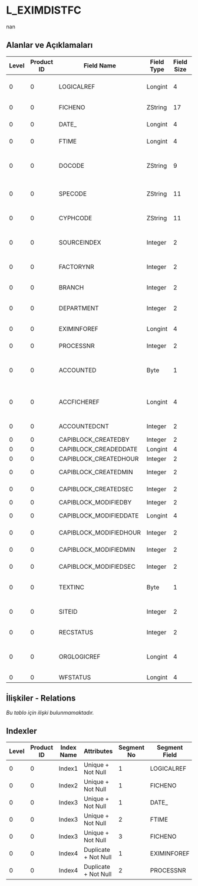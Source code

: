 # L_EXIMDISTFC

nan

## Alanlar ve Açıklamaları

| Level | Product ID | Field Name | Field Type | Field Size | Field Offset | Türkçe Açıklama | Expression |
| ----- | ---------- | ---------- | ---------- | ---------- | ------------ | --------------- | ---------- |
| 0 | 0 | LOGICALREF | Longint | 4 | 0 | Dağıtım Fişleri Log. Ref. | Distribution Slips Logical Reference |
| 0 | 0 | FICHENO | ZString | 17 | 4 | Dağıtım Fişi Numarası | Distribution Slip Number |
| 0 | 0 | DATE_ | Longint | 4 | 21 | Dağıtım Fişi Tarihi | Distribution Slip Date |
| 0 | 0 | FTIME | Longint | 4 | 25 | Dağıtım Fişi Saati | Distribution Slip Hour |
| 0 | 0 | DOCODE | ZString | 9 | 29 | Dağıtım Fişi Belge Numarası | Distribution Slip Document Number |
| 0 | 0 | SPECODE | ZString | 11 | 38 | Dağıtım Fişi Özel Kodu | Distribution Slip Aux. Code |
| 0 | 0 | CYPHCODE | ZString | 11 | 49 | Dağıtım Fişi Yetki Kodu | Distribution Slip Auth. Code |
| 0 | 0 | SOURCEINDEX | Integer | 2 | 60 | Dağıtım Fişi Ambarı | Distribution Slip Warehouse |
| 0 | 0 | FACTORYNR | Integer | 2 | 62 | Dağıtım Fişi Fabrika Numarası | Distribution Slip Factory Number |
| 0 | 0 | BRANCH | Integer | 2 | 64 | Dağıtım Fişi İşyeri | Distribution Slip Division |
| 0 | 0 | DEPARTMENT | Integer | 2 | 66 | Dağıtım Fişi Bölümü | Distribution Slip Department |
| 0 | 0 | EXIMINFOREF | Longint | 4 | 68 | INVEXIMINFO Reference | INVEXIMINFO Reference |
| 0 | 0 | PROCESSNR | Integer | 2 | 72 | İşlem Sırası | Transaction Order |
| 0 | 0 | ACCOUNTED | Byte | 1 | 74 | 1: Muhasebeleştiriliyor 0: Muhasebeleştirilmemiş | 1: Posting to G/L Accounts 0: Unposted to G/L |
| 0 | 0 | ACCFICHEREF | Longint | 4 | 75 | Genel Muhasebe Fişleri Referansı | General Ledger Vouchers Reference |
| 0 | 0 | ACCOUNTEDCNT | Integer | 2 | 79 | Muhasebeleştirme sayısı | Number of posting |
| 0 | 0 | CAPIBLOCK_CREATEDBY | Integer | 2 | 81 | Oluşturan | Created By |
| 0 | 0 | CAPIBLOCK_CREADEDDATE | Longint | 4 | 83 | Oluşturulma Tarihi | Created Date |
| 0 | 0 | CAPIBLOCK_CREATEDHOUR | Integer | 2 | 87 | Oluşturulma Saati | Created Hour |
| 0 | 0 | CAPIBLOCK_CREATEDMIN | Integer | 2 | 89 | Oluşturulma Dakikası | Created Minute |
| 0 | 0 | CAPIBLOCK_CREATEDSEC | Integer | 2 | 91 | Oluşturulma Saniyesi | Created Second |
| 0 | 0 | CAPIBLOCK_MODIFIEDBY | Integer | 2 | 93 | Değiştiren | Modified By |
| 0 | 0 | CAPIBLOCK_MODIFIEDDATE | Longint | 4 | 95 | Değiştirilme Tarihi | Modified Date |
| 0 | 0 | CAPIBLOCK_MODIFIEDHOUR | Integer | 2 | 99 | Değiştirilme Saati | Modified Hour |
| 0 | 0 | CAPIBLOCK_MODIFIEDMIN | Integer | 2 | 101 | Değiştirilme Dakikası | Modified Minute |
| 0 | 0 | CAPIBLOCK_MODIFIEDSEC | Integer | 2 | 103 | Değiştirilme Saniyesi | Modified Second |
| 0 | 0 | TEXTINC | Byte | 1 | 105 | Ayrıntılı Açıklama İçerir | Contains Detail Description |
| 0 | 0 | SITEID | Integer | 2 | 106 | Veri Merkezi | Data Processing Site |
| 0 | 0 | RECSTATUS | Integer | 2 | 108 | Kayıt Durumu | Record Status |
| 0 | 0 | ORGLOGICREF | Longint | 4 | 110 | Orijinal Kayıt Log. Ref. | Original Record Logical Reference |
| 0 | 0 | WFSTATUS | Longint | 4 | 114 | Kullanımda Değil | Not In Use |

## İlişkiler - Relations

*Bu tablo için ilişki bulunmamaktadır.*

## Indexler

| Level | Product ID | Index Name | Attributes | Segment No | Segment Field | Sense |
| ----- | ---------- | ---------- | ---------- | ---------- | ------------- | ----- |
| 0 | 0 | Index1 | Unique + Not Null | 1 | LOGICALREF | Ascending |
| 0 | 0 | Index2 | Unique + Not Null | 1 | FICHENO | Ascending |
| 0 | 0 | Index3 | Unique + Not Null | 1 | DATE_ | Ascending |
| 0 | 0 | Index3 | Unique + Not Null | 2 | FTIME | Ascending |
| 0 | 0 | Index3 | Unique + Not Null | 3 | FICHENO | Ascending |
| 0 | 0 | Index4 | Duplicate + Not Null | 1 | EXIMINFOREF | Ascending |
| 0 | 0 | Index4 | Duplicate + Not Null | 2 | PROCESSNR | Ascending |
